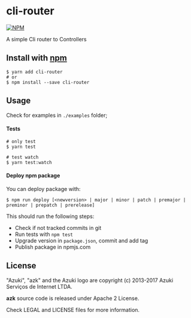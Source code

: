 # cli-router

[![NPM](https://nodei.co/npm/cli-router.png)](https://nodei.co/npm/cli-router/)

A simple Cli router to Controllers

## Install with [npm](https://www.npmjs.com/package/cli-router)

```shell
$ yarn add cli-router
# or
$ npm install --save cli-router
```

## Usage

Check for examples in `./examples` folder;

#### Tests

```shell
# only test
$ yarn test

# test watch
$ yarn test:watch
```

#### Deploy npm package

You can deploy package with:

```shell
$ npm run deploy [<newversion> | major | minor | patch | premajor | preminor | prepatch | prerelease]
```

This should run the following steps:

  - Check if not tracked commits in git
  - Run tests with `npm test`
  - Upgrade version in `package.json`, commit and add tag
  - Publish package in npmjs.com

## License

"Azuki", "azk" and the Azuki logo are copyright (c) 2013-2017 Azuki Serviços de Internet LTDA.

**azk** source code is released under Apache 2 License.

Check LEGAL and LICENSE files for more information.
